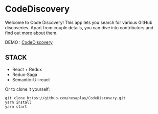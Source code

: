 # CodeDiscovery

Welcome to Code Discovery! This app lets you search for various GitHub discoveries.
Apart from couple details, you can dive into contributors and find out more about them. 

DEMO : [CodeDiscovery](https://nesaplay.github.io/CodeDiscovery/) 

## STACK

  - React + Redux
  - Redux-Saga
  - Semantic-UI-react


Or to clone it yourself:

```
git clone https://github.com/nesaplay/CodeDiscovery.git
yarn install
yarn start  
```